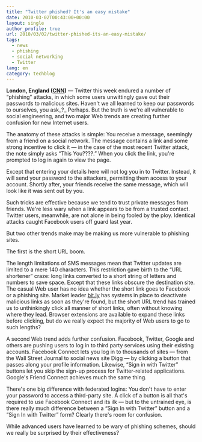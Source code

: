 ```yaml
---
title: "Twitter phished? It's an easy mistake"
date: 2010-03-02T00:43:00+00:00
layout: single
author_profile: true
url: 2010/03/02/twitter-phished-its-an-easy-mistake/
tags:
  - news
  - phishing
  - social networking
  - Twitter
lang: en
category: techblog
---
```

**London, England ([CNN](http://www.cnn.com/))** — Twitter this week endured a number of “phishing” attacks, in which some users unwittingly gave out their passwords to malicious sites. Haven't we all learned to keep our passwords to ourselves, you ask_?_ Perhaps. But the truth is we're all vulnerable to social engineering, and two major Web trends are creating further confusion for new Internet users.

The anatomy of these attacks is simple: You receive a message, seemingly from a friend on a social network. The message contains a link and some strong incentive to click it — in the case of the most recent Twitter attack, the note simply asks “This You????.” When you click the link, you're prompted to log in again to view the page.

Except that entering your details here will not log you in to Twitter. Instead, it will send your password to the attackers, permitting them access to your account. Shortly after, your friends receive the same message, which will look like it was sent out by you.

Such tricks are effective because we tend to trust private messages from friends. We're less wary when a link appears to be from a trusted contact. Twitter users, meanwhile, are not alone in being fooled by the ploy. Identical attacks caught Facebook users off guard last year.

But two other trends make may be making us more vulnerable to phishing sites.

The first is the short URL boom.

The length limitations of SMS messages mean that Twitter updates are limited to a mere 140 characters. This restriction gave birth to the “URL shortener” craze: long links converted to a short string of letters and numbers to save space. Except that these links obscure the destination site. The casual Web user has no idea whether the short link goes to Facebook or a phishing site. Market leader [bit.ly](http://bit.ly/) has systems in place to deactivate malicious links as soon as they're found, but the short URL trend has trained us to unthinkingly click all manner of short links, often without knowing where they lead. Browser extensions are available to expand these links before clicking, but do we really expect the majority of Web users to go to such lengths?

A second Web trend adds further confusion. Facebook, Twitter, Google and others are pushing users to log in to third party services using their existing accounts. Facebook Connect lets you log in to thousands of sites — from the Wall Street Journal to social news site Digg — by clicking a button that passes along your profile information. Likewise, “Sign in with Twitter” buttons let you skip the sign-up process for Twitter-related applications. Google's Friend Connect achieves much the same thing.

There's one big difference with federated logins: You don't have to enter your password to access a third-party site. A click of a button is all that's required to use Facebook Connect and its ilk — but to the untrained eye, is there really much difference between a “Sign In with Twitter” button and a “Sign In with Twitter” form? Clearly there's room for confusion.

While advanced users have learned to be wary of phishing schemes, should we really be surprised by their effectiveness?